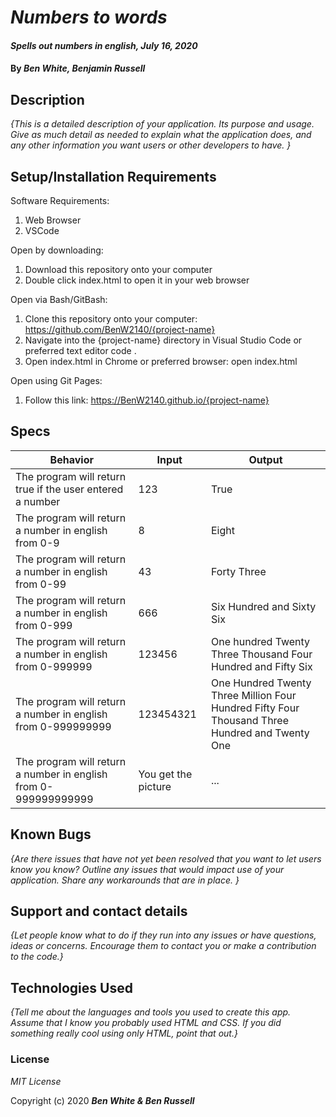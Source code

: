 # _Numbers to words_

#### _Spells out numbers in english, July 16, 2020_

#### By _**Ben White, Benjamin Russell**_

## Description

_{This is a detailed description of your application. Its purpose and usage.  Give as much detail as needed to explain what the application does, and any other information you want users or other developers to have. }_

## Setup/Installation Requirements

Software Requirements:

1. Web Browser
2. VSCode

Open by downloading:

1. Download this repository onto your computer
2. Double click index.html to open it in your web browser

Open via Bash/GitBash:

1. Clone this repository onto your computer: https://github.com/BenW2140/{project-name}
2. Navigate into the {project-name} directory in Visual Studio Code or preferred text editor code .
3. Open index.html in Chrome or preferred browser: open index.html

Open using Git Pages:

1. Follow this link: https://BenW2140.github.io/{project-name}

## Specs

Behavior|Input|Output
------|------|------
The program will return true if the user entered a number|123|True
The program will return a number in english from 0-9|8|Eight
The program will return a number in english from 0-99|43|Forty Three
The program will return a number in english from 0-999|666|Six Hundred and Sixty Six
The program will return a number in english from 0-999999|123456|One hundred Twenty Three Thousand Four Hundred and Fifty Six
The program will return a number in english from 0-999999999|123454321|One Hundred Twenty Three Million Four Hundred Fifty Four Thousand Three Hundred and Twenty One
The program will return a number in english from 0-999999999999|You get the picture|...

## Known Bugs

_{Are there issues that have not yet been resolved that you want to let users know you know?  Outline any issues that would impact use of your application.  Share any workarounds that are in place. }_

## Support and contact details

_{Let people know what to do if they run into any issues or have questions, ideas or concerns.  Encourage them to contact you or make a contribution to the code.}_

## Technologies Used

_{Tell me about the languages and tools you used to create this app. Assume that I know you probably used HTML and CSS. If you did something really cool using only HTML, point that out.}_

### License

*MIT License*

Copyright (c) 2020 **_Ben White & Ben Russell_**
